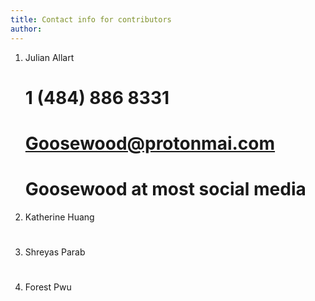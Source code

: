 ```yaml
---
title: Contact info for contributors
author:
---
```


1. Julian Allart

	# 1 (484) 886 8331

	# Goosewood@protonmai.com

	# Goosewood at most social media

1. Katherine Huang

	#

	#

	#

1. Shreyas Parab

	#

	#

	#

1. Forest Pwu

	#

	#

	#
